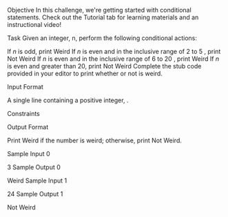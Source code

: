 Objective 
In this challenge, we're getting started with conditional statements. Check out the Tutorial tab for learning materials and an instructional video!

Task 
Given an integer, n, perform the following conditional actions:

If *n* is odd, print Weird
If *n*  is even and in the inclusive range of 2  to 5 , print Not Weird
If *n* is even and in the inclusive range of 6 to 20 , print Weird
If *n* is even and greater than 20, print Not Weird
Complete the stub code provided in your editor to print whether or not  is weird.

Input Format

A single line containing a positive integer, .

Constraints

Output Format

Print Weird if the number is weird; otherwise, print Not Weird.

Sample Input 0

3
Sample Output 0

Weird
Sample Input 1

24
Sample Output 1

Not Weird
